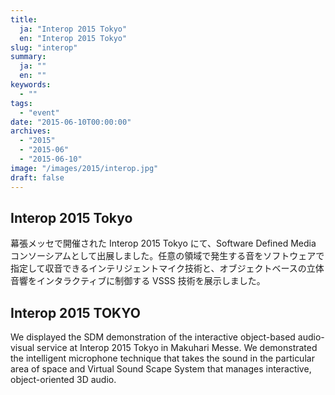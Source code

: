 ```yaml
---
title:
  ja: "Interop 2015 Tokyo"
  en: "Interop 2015 Tokyo"
slug: "interop"
summary:
  ja: ""
  en: ""
keywords:
  - ""
tags:
  - "event"
date: "2015-06-10T00:00:00"
archives:
  - "2015"
  - "2015-06"
  - "2015-06-10"
image: "/images/2015/interop.jpg"
draft: false
---
```


<!-- 日本語記事ここから -->
<section lang="ja" v-if="$context.locale === 'ja-jp'">

# Interop 2015 Tokyo

幕張メッセで開催された Interop 2015 Tokyo にて、Software Defined Media コンソーシアムとして出展しました。任意の領域で発生する音をソフトウェアで指定して収音できるインテリジェントマイク技術と、オブジェクトベースの立体音響をインタラクティブに制御する VSSS 技術を展示しました。

</section>
<!-- 日本語記事ここまで -->

<!-- English article start -->
<section lang="en" v-else>

# Interop 2015 TOKYO

We displayed the SDM demonstration of the interactive object-based audio-visual service at Interop 2015 Tokyo in Makuhari Messe. We demonstrated the intelligent microphone technique that takes the sound in the particular area of space and Virtual Sound Scape System that manages interactive, object-oriented 3D audio.

</section>
<!-- English article end -->
